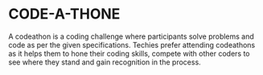 # CODE-A-THONE
A codeathon is a coding challenge where participants solve problems and code as per the given specifications. Techies prefer attending codeathons as it helps them to hone their coding skills, compete with other coders to see where they stand and gain recognition in the process.

